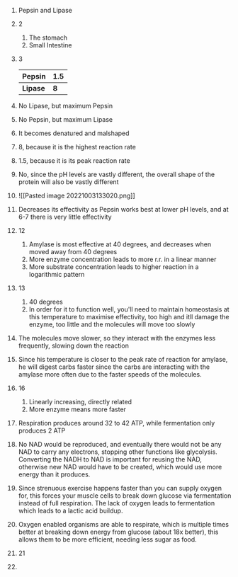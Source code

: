 1. Pepsin and Lipase
2. 2
	1. The stomach
	2. Small Intestine
3. 3
   
    | **Pepsin** | **1.5** |
    | ---------- | ------- |
    | **Lipase** | **8**   |

4. No Lipase, but maximum Pepsin
5. No Pepsin, but maximum Lipase
6. It becomes denatured and malshaped
7. 8, because it is the highest reaction rate
8. 1.5, because it is its peak reaction rate
9. No, since the pH levels are vastly different, the overall shape of the protein will also be vastly different
10. ![[Pasted image 20221003133020.png]]
11. Decreases its effectivity as Pepsin works best at lower pH levels, and at 6-7 there is very little effectivity
12. 12
	1. Amylase is most effective at 40 degrees, and decreases when moved away from 40 degrees
	2. More enzyme concentration leads to more r.r. in a linear manner
	3. More substrate concentration leads to higher reaction in a logarithmic pattern
13. 13
	1. 40 degrees
	2. In order for it to function well, you'll need to maintain homeostasis at this temperature to maximise effectivity, too high and itll damage the enzyme, too little and the molecules will move too slowly
14. The molecules move slower, so they interact with the enzymes less frequently, slowing down the reaction
15. Since his temperature is closer to the peak rate of reaction for amylase, he will digest carbs faster since the carbs are interacting with the amylase more often due to the faster speeds of the molecules.
16. 16
	1. Linearly increasing, directly related
	2. More enzyme means more faster
17. Respiration produces around 32 to 42 ATP, while fermentation only produces 2 ATP
18. No NAD would be reproduced, and eventually there would not be any NAD to carry any electrons, stopping other functions like glycolysis. Converting the NADH to NAD is important for reusing the NAD, otherwise new NAD would have to be created, which would use more energy than it produces.
19. Since strenuous exercise happens faster than you can supply oxygen for, this forces your muscle cells to break down glucose via fermentation instead of full respiration. The lack of oxygen leads to fermentation which leads to a lactic acid buildup.
20. Oxygen enabled organisms are able to respirate, which is multiple times better at breaking down energy from glucose (about 18x better), this allows them to be more efficient, needing less sugar as food.
21. 21
22. 